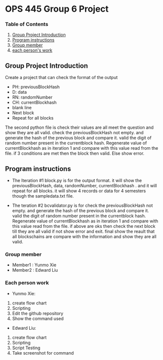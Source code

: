 # OPS 445 Group 6 Project

### Table of Contents
1. [Group Project Introduction](#group-project-introduction)
2. [Program instructions](#program-instructions)
3. [Group member](#group-member)
4. [each person's work](#each-person-work)

## **Group Project Introduction**
Create a project that can check the format of the output

- PH: previousBlockHash 
- D: data 
- RN: randomNumber
- CH: currentBlockhash
- blank line
- Next block
- Repeat for all blocks

The second python file is check their values are all meet the question and show they are all valid. 
check the previousBlockHash not empty. and generate the hash of the previous block and  compare it.
valid the digit of random number present in the currentblock hash.
Regenerate value of currentBlockhash as in iteration 1 and compare with this value read from the file.
if 3 conditions are met then the block then valid. Else show error.


## **Program instructions**
- The Iteration #1 block.py is for the output format.
it will show the previousBlockHash, data, randomNumber, currentBlockhash <blank line> <Next block>.
and it will repeat for all blocks.
it will show 4 records or data for 4 semesters though the sampledata.txt file.

- The teration #2 bcvalidator.py is for check the previousBlockHash not empty. and generate the hash of the previous block and compare it.
valid the digit of random number present in the currentblock hash.
Regenerate value of currentBlockhash as in iteration 1 and compare with this value read from the file.
if above are oks then check the next block till they are all valid if not show error and exit.
final show the reault that all blockschains are compare with the information and show they are all valid.


### **Group member**
- Member1 : Yunmo Xie 
- Member2 : Edward Liu

### **Each person work**
- Yunmo Xie: 
1. create flow chart
2. Scripting
3. Edit the github repository
4. Show the command used

- Edward Liu:
1. create flow chart
2. Scripting
3. Script Testing
4. Take screenshot for command



